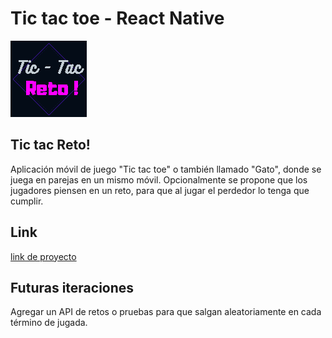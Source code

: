 # Tic tac toe - React Native
![Logo](./img/minilogo.png)


## Tic tac Reto!
Aplicación móvil de juego "Tic tac toe" o también llamado "Gato", donde se juega en parejas en un mismo móvil. Opcionalmente se propone que los jugadores piensen en un reto, para que al jugar el perdedor lo tenga que cumplir.

## Link
[link de proyecto](https://expo.io/@catalina.alzamora/tictactoe​)

## Futuras iteraciones
Agregar un API de retos o pruebas para que salgan aleatoriamente en cada término de jugada.

